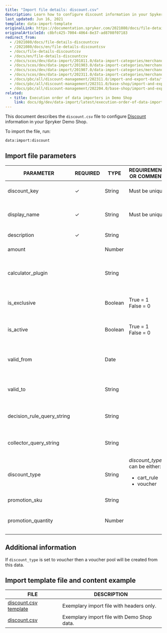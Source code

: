```yaml
---
title: "Import file details: discount.csv"
description: Learn how to configure discount information in your Spyker projects by importing data using the discount csv file.
last_updated: Jun 16, 2021
template: data-import-template
originalLink: https://documentation.spryker.com/2021080/docs/file-details-discountcsv
originalArticleId: c8bfc425-7004-4064-8e37-ad8708f07183
redirect_from:
  - /2021080/docs/file-details-discountcsv
  - /2021080/docs/en/file-details-discountcsv
  - /docs/file-details-discountcsv
  - /docs/en/file-details-discountcsv
  - /docs/scos/dev/data-import/201811.0/data-import-categories/merchandising-setup/discounts/file-details-discount.csv.html
  - /docs/scos/dev/data-import/201903.0/data-import-categories/merchandising-setup/discounts/file-details-discount.csv.html
  - /docs/scos/dev/data-import/201907.0/data-import-categories/merchandising-setup/discounts/file-details-discount.csv.html
  - /docs/scos/dev/data-import/202311.0/data-import-categories/merchandising-setup/discounts/file-details-discount.csv.html
  - /docs/pbc/all/discount-management/202311.0/import-and-export-data/file-details-discount.csv.html  
  - /docs/pbc/all/discount-management/202311.0/base-shop/import-and-export-data/file-details-discount.csv.html
  - /docs/pbc/all/discount-management/202204.0/base-shop/import-and-export-data/import-file-details-discount.csv.html
related:
  - title: Execution order of data importers in Demo Shop
    link: docs/dg/dev/data-import/latest/execution-order-of-data-importers.html
---
```


This document describes the `discount.csv` file to configure [Discount](/docs/pbc/all/discount-management/{{page.version}}/base-shop/promotions-discounts-feature-overview.html) information in your Spryker Demo Shop.

To import the file, run:

```bash
data:import:discount
```

## Import file parameters



| PARAMETER | REQUIRED | TYPE | REQUIREMENTS OR COMMENTS | DESCRIPTION |
| --- | --- | --- | --- | --- |
| discount_key | &check; | String | Must be unique. | Key identifier of the discount. |
| display_name | &check; | String | Must be unique. | Unique display name of the discount. |
| description | &check; | String |  |Description of the discount. |
| amount |  | Number |  | Discount amount. |
| calculator_plugin |  | String |  | Name of the plugin used to calculate the product discount. |
| is_exclusive |  | Boolean |True = 1<br>False = 0 | Indicates if the discount is exclusive or not. |
| is_active |  | Boolean |True = 1<br>False = 0| Indicates if the discount is active or not. |
| valid_from |  | Date |  | Indicates the date from which the discount is valid. |
| valid_to |  | String |  | Indicates the date to which the discount is valid. |
| decision_rule_query_string |  | String |  | Query with the decision rule to assign the discount.  |
| collector_query_string |  | String |  | Query with the rule to collect the discount. |
| discount_type |  | String |*discount_type* can be either:<ul><li>cart_rule</li><li>voucher</li></ul> | Type of discount. |
| promotion_sku |  | String | | SKU of the promotion. |
| promotion_quantity |  | Number |  | Quantity of product items that have this discount. |





## Additional information

If `discount_type` is set to *voucher*  then a voucher pool will be created from this data.

## Import template file and content example



| FILE | DESCRIPTION |
| --- | --- |
| [discount.csv template](https://spryker.s3.eu-central-1.amazonaws.com/docs/Developer+Guide/Back-End/Data+Manipulation/Data+Ingestion/Data+Import/Data+Import+Categories/Merchandising+Setup/Discounts/Template+discount.csv) | Exemplary import file with headers only. |
| [discount.csv](https://spryker.s3.eu-central-1.amazonaws.com/docs/Developer+Guide/Back-End/Data+Manipulation/Data+Ingestion/Data+Import/Data+Import+Categories/Merchandising+Setup/Discounts/discount.csv) | Exemplary import file with Demo Shop data. |
